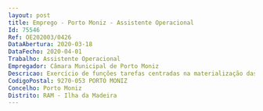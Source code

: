 ```yaml
--- 
layout: post
title: Emprego - Porto Moniz - Assistente Operacional
Id: 75546
Ref: OE202003/0426
DataAbertura: 2020-03-18
DataFecho: 2020-04-01
Trabalho: Assistente Operacional
Empregador: Câmara Municipal de Porto Moniz
Descricao: Exercício de funções tarefas centradas na materialização das competências associadas à respetiva Unidade Orgânica  Efetua a vigilância e a manutenção das Piscinas Naturais do Porto Moniz e zonas envolventes  Executa a limpeza   desobstrução dos espaços intervencionados e ou geridos pela equipa em que se encontra inserido  pode ser destacado para trabalhos de receção a utentes do município  bilheteira das piscinas  colabora na limpeza e manutenção de outros espaços geridos pelo município.
CodigoPostal: 9270-053 PORTO MONIZ
Concelho: Porto Moniz
Distrito: RAM - Ilha da Madeira
--- 
```

